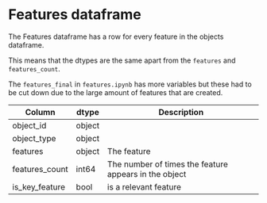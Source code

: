 # Features dataframe

The Features dataframe has a row for every feature in the objects dataframe.

This means that the dtypes are the same apart from the `features` and `features_count`.

The `features_final` in `features.ipynb` has more variables but these had to be cut down due to the large amount of features that are created.

| Column                | dtype   | Description |
|-----------------------|---------|-------------|
| object_id             | object  | |
| object_type           | object  | |
| features              | object  | The feature |
| features_count        | int64   | The number of times the feature appears in the object |
| is_key_feature        | bool    | is a relevant feature |
